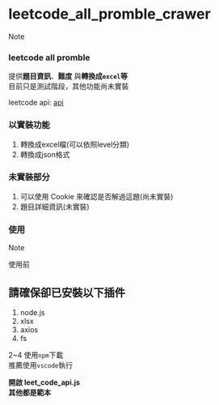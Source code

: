 # leetcode_all_promble_crawer


> [!note]
> ### leetcode all promble
> 提供**題目資訊**、**難度** 與**轉換成`excel`等**  
> 目前只是測試階段，其他功能尚未實裝

leetcode api:  [api](https://leetcode.com/api/problems/all/)

### 以實裝功能
1. 轉換成excel檔(可以依照level分類)
2. 轉換成json格式

### 未實裝部分

1. 可以使用 Cookie 來確認是否解過這題(尚未實裝)
2. 題目詳細資訊(未實裝)


### 使用

>[!note]
>使用前
> ## 請確保卻已安裝以下插件
>1. node.js
>2. xlsx
>3. axios
>4. fs
>
>
>2~4  使用`npm`下載    
>推薦使用`vscode`執行

**開啟 leet_code_api.js**  
**其他都是範本**
